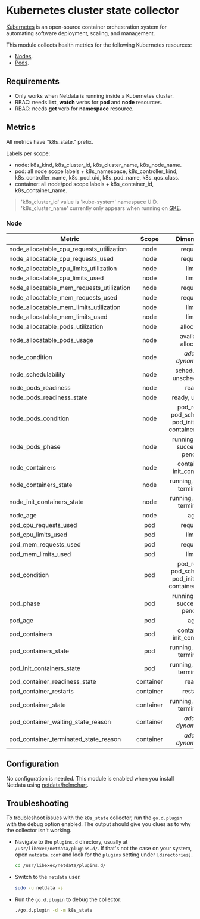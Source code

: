 <!--
title: "Kubernetes cluster state monitoring with Netdata"
description: "Monitor the state of your Kubernetes clusters with zero configuration, per-second metric granularity, and interactive visualizations."
custom_edit_url: "https://github.com/netdata/go.d.plugin/edit/master/modules/k8s_state/README.md"
sidebar_label: "Kubernetes cluster state"
learn_status: "Published"
learn_topic_type: "References"
learn_rel_path: "Integrations/Monitor/Container orchestrators/Kubernetes"
-->

# Kubernetes cluster state collector

[Kubernetes](https://kubernetes.io/) is an open-source container orchestration system for automating software
deployment, scaling, and management.

This module collects health metrics for the following Kubernetes resources:

- [Nodes](https://kubernetes.io/docs/concepts/architecture/nodes/).
- [Pods](https://kubernetes.io/docs/concepts/workloads/pods/).

## Requirements

- Only works when Netdata is running inside a Kubernetes cluster.
- RBAC: needs **list**, **watch** verbs for **pod** and **node** resources.
- RBAC: needs **get** verb for **namespace** resource.

## Metrics

All metrics have "k8s_state." prefix.

Labels per scope:

- node: k8s_kind, k8s_cluster_id, k8s_cluster_name, k8s_node_name.
- pod: all node scope labels + k8s_namespace, k8s_controller_kind, k8s_controller_name, k8s_pod_uid, k8s_pod_name,
  k8s_qos_class.
- container: all node/pod scope labels + k8s_container_id, k8s_container_name.

> 'k8s_cluster_id' value is 'kube-system' namespace UID. 'k8s_cluster_name' currently only appears when running
> on [GKE](https://cloud.google.com/kubernetes-engine).

### Node

| Metric                                    |   Scope   |                           Dimensions                            |   Units    |
|-------------------------------------------|:---------:|:---------------------------------------------------------------:|:----------:|
| node_allocatable_cpu_requests_utilization |   node    |                            requests                             |     %      |
| node_allocatable_cpu_requests_used        |   node    |                            requests                             |  millicpu  |
| node_allocatable_cpu_limits_utilization   |   node    |                             limits                              |     %      |
| node_allocatable_cpu_limits_used          |   node    |                             limits                              |  millicpu  |
| node_allocatable_mem_requests_utilization |   node    |                            requests                             |     %      |
| node_allocatable_mem_requests_used        |   node    |                            requests                             |   bytes    |
| node_allocatable_mem_limits_utilization   |   node    |                             limits                              |     %      |
| node_allocatable_mem_limits_used          |   node    |                             limits                              |   bytes    |
| node_allocatable_pods_utilization         |   node    |                            allocated                            |     %      |
| node_allocatable_pods_usage               |   node    |                      available, allocated                       |    pods    |
| node_condition                            |   node    |                    <i>added dynamically</i>                     |   status   |
| node_schedulability                       |   node    |                   schedulable, unschedulable                    |   state    |
| node_pods_readiness                       |   node    |                              ready                              |     %      |
| node_pods_readiness_state                 |   node    |                         ready, unready                          |    pods    |
| node_pods_condition                       |   node    | pod_ready, pod_scheduled,<br/>pod_initialized, containers_ready |    pods    |
| node_pods_phase                           |   node    |               running, failed, succeeded, pending               |    pods    |
| node_containers                           |   node    |                   containers, init_containers                   | containers |
| node_containers_state                     |   node    |                  running, waiting, terminated                   | containers |
| node_init_containers_state                |   node    |                  running, waiting, terminated                   | containers |
| node_age                                  |   node    |                               age                               |  seconds   |
| pod_cpu_requests_used                     |    pod    |                            requests                             |  millicpu  |
| pod_cpu_limits_used                       |    pod    |                             limits                              |  millicpu  |
| pod_mem_requests_used                     |    pod    |                            requests                             |   bytes    |
| pod_mem_limits_used                       |    pod    |                             limits                              |   bytes    |
| pod_condition                             |    pod    | pod_ready, pod_scheduled,<br/>pod_initialized, containers_ready |   state    |
| pod_phase                                 |    pod    |               running, failed, succeeded, pending               |   state    |
| pod_age                                   |    pod    |                               age                               |  seconds   |
| pod_containers                            |    pod    |                   containers, init_containers                   | containers |
| pod_containers_state                      |    pod    |                  running, waiting, terminated                   | containers |
| pod_init_containers_state                 |    pod    |                  running, waiting, terminated                   | containers |
| pod_container_readiness_state             | container |                              ready                              |   state    |
| pod_container_restarts                    | container |                            restarts                             |  restarts  |
| pod_container_state                       | container |                  running, waiting, terminated                   |   state    |
| pod_container_waiting_state_reason        | container |                    <i>added dynamically</i>                     |   state    |
| pod_container_terminated_state_reason     | container |                    <i>added dynamically</i>                     |   state    |

## Configuration

No configuration is needed. This module is enabled when you install Netdata
using [netdata/helmchart](https://github.com/netdata/helmchart#netdata-helm-chart-for-kubernetes-deployments).

## Troubleshooting

To troubleshoot issues with the `k8s_state` collector, run the `go.d.plugin` with the debug option enabled. The
output should give you clues as to why the collector isn't working.

- Navigate to the `plugins.d` directory, usually at `/usr/libexec/netdata/plugins.d/`. If that's not the case on
  your system, open `netdata.conf` and look for the `plugins` setting under `[directories]`.

  ```bash
  cd /usr/libexec/netdata/plugins.d/
  ```

- Switch to the `netdata` user.

  ```bash
  sudo -u netdata -s
  ```

- Run the `go.d.plugin` to debug the collector:

  ```bash
  ./go.d.plugin -d -m k8s_state
  ```
